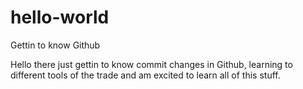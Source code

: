 # hello-world
Gettin to know Github

Hello there just gettin to know commit changes in Github, learning to different tools of the trade and am excited to
learn all of this stuff.
